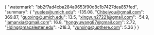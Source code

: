 {
    "watermark": "bb2f7ad4cba284a9653f90d8c1b7427dea857fed", 
    "summary": {
        "yuelee@umich.edu": -135.08, 
        "Chbeiyou@gmail.com": 369.87, 
        "guoxing@umich.edu": 13.5, 
        "xingyun27221@gmail.com": -54.9, 
        "iamanxia@gmail.com": 16.8, 
        "hongyuwang87@gmail.com": 2.72, 
        "Hding@macalester.edu": -218.3, 
        "yunxing@upthere.com": 5.36
    }
}